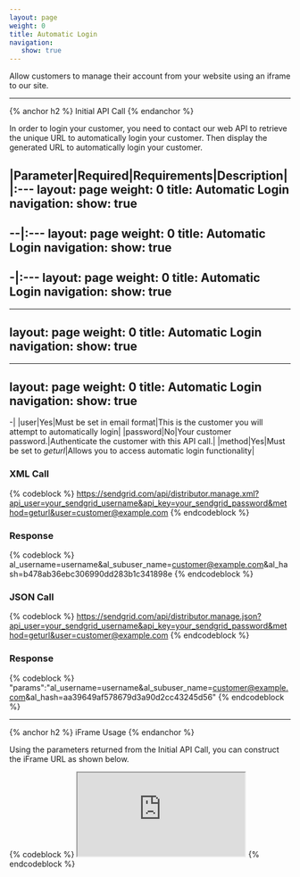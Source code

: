 ```yaml
---
layout: page
weight: 0
title: Automatic Login
navigation:
   show: true
---
```


Allow customers to manage their account from your website using an iframe to our site.

* * * * *


{% anchor h2 %} Initial API Call {% endanchor %}


In order to login your customer, you need to contact our web API to retrieve the unique URL to automatically login your customer. Then display the generated URL to automatically login your customer.

|Parameter|Required|Requirements|Description|
|:---
layout: page
weight: 0
title: Automatic Login
navigation:
   show: true
---
--|:---
layout: page
weight: 0
title: Automatic Login
navigation:
   show: true
---
-|:---
layout: page
weight: 0
title: Automatic Login
navigation:
   show: true
---
---
layout: page
weight: 0
title: Automatic Login
navigation:
   show: true
---
---
layout: page
weight: 0
title: Automatic Login
navigation:
   show: true
---
-|
|user|Yes|Must be set in email format|This is the customer you will attempt to automatically login|
|password|No|Your customer password.|Authenticate the customer with this API call.|
|method|Yes|Must be set to *geturl*|Allows you to access automatic login functionality|

### XML Call

{% codeblock %} https://sendgrid.com/api/distributor.manage.xml?api_user=your_sendgrid_username&api_key=your_sendgrid_password&method=geturl&user=customer@example.com {% endcodeblock %}

### Response

{% codeblock %} <params><params>al_username=username&al_subuser_name=customer@example.com&al_hash=b478ab36ebc306990dd283b1c341898e</params></params> {% endcodeblock %}

### JSON Call

{% codeblock %} https://sendgrid.com/api/distributor.manage.json?api_user=your_sendgrid_username&api_key=your_sendgrid_password&method=geturl&user=customer@example.com {% endcodeblock %}

### Response

{% codeblock %} "params":"al_username=username&al_subuser_name=customer@example.com&al_hash=aa39649af578679d3a90d2cc43245d56" {% endcodeblock %}

* * * * *


{% anchor h2 %} iFrame Usage {% endanchor %}


Using the parameters returned from the Initial API Call, you can construct the iFrame URL as shown below.

{% codeblock %} <iframe src="https://sendgrid.com/account?al_username=username&amp;al_subuser_name=example@example.com&amp;al_hash=aa39649af578679d3a90d2cc43245d56"></iframe> {% endcodeblock %}
